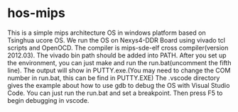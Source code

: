 # hos-mips

This is a simple mips architecture OS in windows platform based on Tsinghua ucore OS. 
We run the OS on Nexys4-DDR Board using vivado tcl scripts and OpenOCD.
The compiler is mips-sde-elf cross compiler(version 2012.03). The vivado bin path should be added into PATH.
After you set up the environment, you can just make and run the run.bat(uncomment the fifth line). The output will show in PUTTY.exe.(You may need to change the COM number in run.bat, this can be find in PUTTY.EXE)
The .vscode directory gives the example about how to use gdb to debug the OS with Visual Studio Code. You can just run the run.bat and set a breakpoint. Then press F5 to begin debugging in vscode.